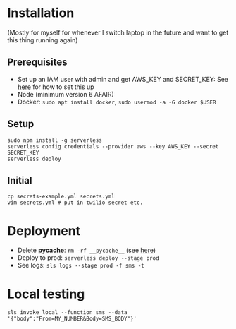 # Installation

(Mostly for myself for whenever I switch laptop in the future and want to get this thing running again)

## Prerequisites

- Set up an IAM user with admin and get AWS_KEY and SECRET_KEY: See [here](https://hackernoon.com/creating-serverless-functions-with-python-and-aws-lambda-901d202d45dc#3dd0) for how to set this up
- Node (minimum version 6 AFAIR)
- Docker: `sudo apt install docker`, `sudo usermod -a -G docker $USER`

## Setup

```
sudo npm install -g serverless
serverless config credentials --provider aws --key AWS_KEY --secret SECRET_KEY
serverless deploy
```

## Initial

```
cp secrets-example.yml secrets.yml
vim secrets.yml # put in twilio secret etc.
```

# Deployment

- Delete __pycache__: `rm -rf __pycache__` (see [here](https://github.com/UnitedIncome/serverless-python-requirements/issues/54))
- Deploy to prod: `serverless deploy --stage prod`
- See logs: `sls logs --stage prod -f sms -t`

# Local testing

```
sls invoke local --function sms --data '{"body":"From=MY_NUMBER&Body=SMS_BODY"}'
```